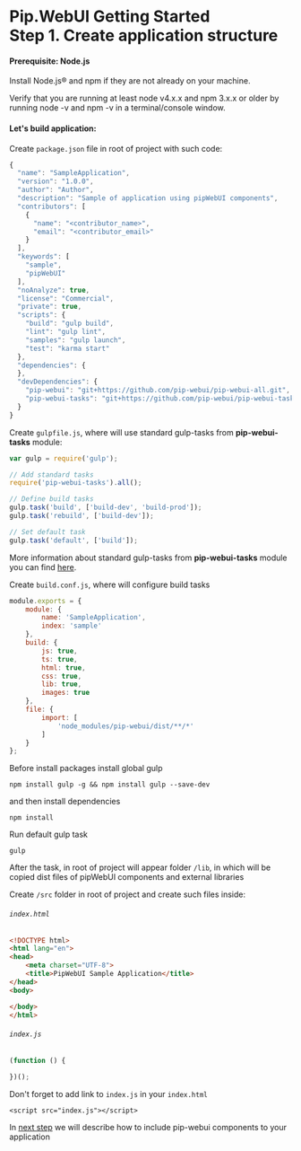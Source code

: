 # Pip.WebUI Getting Started <br/> Step 1. Create application structure

#### Prerequisite: Node.js

Install Node.js® and npm if they are not already on your machine.

Verify that you are running at least node v4.x.x and npm 3.x.x or older by running node -v and npm -v in a terminal/console window.

#### Let's build application:

Create `package.json` file in root of project with such code:

```javascript
{
  "name": "SampleApplication",
  "version": "1.0.0",
  "author": "Author",
  "description": "Sample of application using pipWebUI components",
  "contributors": [
    {
      "name": "<contributor_name>",
      "email": "<contributor_email>"
    }
  ],
  "keywords": [
    "sample",
    "pipWebUI"
  ],
  "noAnalyze": true,
  "license": "Commercial",
  "private": true,
  "scripts": {
    "build": "gulp build",
    "lint": "gulp lint",
    "samples": "gulp launch",
    "test": "karma start"
  },
  "dependencies": {
  },
  "devDependencies": {
    "pip-webui": "git+https://github.com/pip-webui/pip-webui-all.git",
    "pip-webui-tasks": "git+https://github.com/pip-webui/pip-webui-tasks.git"
  }
}

```

Create `gulpfile.js`, where will use standard gulp-tasks from **pip-webui-tasks** module:

```javascript
var gulp = require('gulp');

// Add standard tasks    
require('pip-webui-tasks').all();

// Define build tasks        
gulp.task('build', ['build-dev', 'build-prod']);
gulp.task('rebuild', ['build-dev']);

// Set default task
gulp.task('default', ['build']);
```

More information about standard gulp-tasks from **pip-webui-tasks** module you can find [here](https://github.com/pip-webui/pip-webui-tasks).

Create `build.conf.js`, where will configure build tasks

```javascript
module.exports = {
    module: {
        name: 'SampleApplication',
        index: 'sample'
    },
    build: {
        js: true,
        ts: true,
        html: true,
        css: true,
        lib: true,
        images: true
    },
    file: {
        import: [
            'node_modules/pip-webui/dist/**/*'
        ]
    }
};
```

Before install packages install global gulp

```
npm install gulp -g && npm install gulp --save-dev
```

and then install dependencies

```
npm install
```

Run default gulp task

```
gulp
```

After the task, in root of project will appear folder `/lib`, in which will be copied dist files of pipWebUI components and external libraries

Create `/src` folder in root of project and create such files inside:

###### `index.html`

```html
<!DOCTYPE html>
<html lang="en">
<head>
    <meta charset="UTF-8">
    <title>PipWebUI Sample Application</title>
</head>
<body>

</body>
</html>
```

###### `index.js`

```javascript
(function () {
    
})();
```

Don't forget to add link to `index.js` in your `index.html`

```markup
<script src="index.js"></script>
```

In [next step](https://github.com/pip-webui/pip-webui-sample/blob/master/step2/Readme.md) we will describe how to include pip-webui components to your application